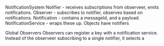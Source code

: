 NotificationSystem
  Notifier - receives subscriptions from observeer, emits notifications.
  Observer - subscribes to notifier, observes based on notifications.
	Notification - contains a messageId, and a payload.
	NotificationService - wraps these up.
  Objects have notifiers

Global Observers
Observers can register a key with a notification service. Instead of the observeer subscribing to a single notifier, it selects a

